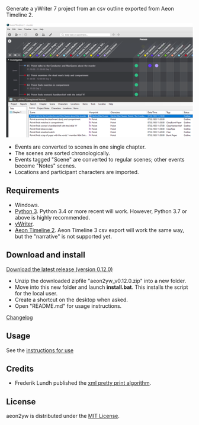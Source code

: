 Generate a yWriter 7 project from an csv outline exported from Aeon Timeline 2. 

[![Screenshot: Example](Screenshots/screen01.png)](https://raw.githubusercontent.com/peter88213/aeon2yw/main/docs/Screenshots/screen01.png)

- Events are converted to scenes in one single chapter.
- The scenes are sorted chronologically.
- Events tagged "Scene" are converted to regular scenes; other events become "Notes" scenes.
- Locations and participant characters are imported.

 
## Requirements

- Windows.
- [Python 3](https://www.python.org). Python 3.4 or more recent will work. However, Python 3.7 or above is highly recommended.
- [yWriter](http://spacejock.com/yWriter7.html).
- [Aeon Timeline 2](https://www.aeontimeline.com/). Aeon Timeline 3 csv export will work the same way, but the "narrative" is not supported yet.


## Download and install

[Download the latest release (version 0.12.0)](https://raw.githubusercontent.com/peter88213/aeon2yw/main/dist/aeon2yw_v0.12.0.zip)

- Unzip the downloaded zipfile "aeon2yw_v0.12.0.zip" into a new folder.
- Move into this new folder and launch **install.bat**. This installs the script for the local user.
- Create a shortcut on the desktop when asked.
- Open "README.md" for usage instructions.

[Changelog](changelog)

## Usage

See the [instructions for use](usage)

## Credits

- Frederik Lundh published the [xml pretty print algorithm](http://effbot.org/zone/element-lib.htm#prettyprint).


## License

aeon2yw is distributed under the [MIT License](http://www.opensource.org/licenses/mit-license.php).


 




